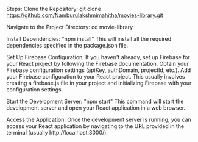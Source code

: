 Steps:
Clone the Repository:
git clone https://github.com/Namburulakshmimahitha/movies-library.git


Navigate to the Project Directory:
cd movie-library

Install Dependencies:
"npm install"
This will install all the required dependencies specified in the package.json file.

Set Up Firebase Configuration:
If you haven't already, set up Firebase for your React project by following the Firebase documentation.
Obtain your Firebase configuration settings (apiKey, authDomain, projectId, etc.).
Add your Firebase configuration to your React project. This usually involves creating a firebase.js file in your project and initializing Firebase with your configuration settings.

Start the Development Server:
"npm start"
This command will start the development server and open your React application in a web browser.

Access the Application:
Once the development server is running, you can access your React application by navigating to the URL provided in the terminal (usually http://localhost:3000/).
